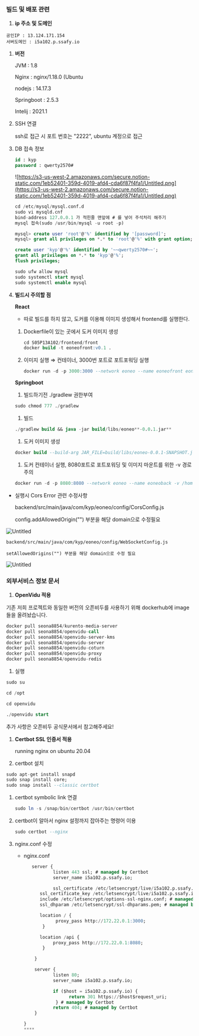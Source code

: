 ### 빌드 및 배포 관련

1. **ip 주소 및 도메인**

```
공인IP : 13.124.171.154
서버도메인 : i5a102.p.ssafy.io
```

1. **버전**

   JVM : 1.8

   Nginx : nginx/1.18.0 (Ubuntu

   nodejs : 14.17.3

   Springboot : 2.5.3

   Intelij : 2021.1

1. SSH 연결

   ssh로 접근 시 포트 번호는 "2222", ubuntu 계정으로 접근

1. DB 접속 정보

   ```sql
   id : kyp
   password : qwerty2570#
   ```

   ![https://s3-us-west-2.amazonaws.com/secure.notion-static.com/1eb52401-359d-4019-afd4-cda6f87f4fa1/Untitled.png](https://s3-us-west-2.amazonaws.com/secure.notion-static.com/1eb52401-359d-4019-afd4-cda6f87f4fa1/Untitled.png)

   ```sql
   cd /etc/mysql/mysql.conf.d
   sudo vi mysqld.cnf
   bind-address 127.0.0.1 가 적힌줄 맨앞에 # 를 넣어 주석처리 해주기
   mysql 접속(sudo /usr/bin/mysql -u root -p)

   mysql> create user 'root'@'%' identified by '[password]';
   mysql> grant all privileges on *.* to 'root'@'%' with grant option;

   create user 'kyp'@'%' identified by '~~qwerty2570#~~';
   grant all privileges on *.* to 'kyp'@'%';
   flush privileges;

   sudo ufw allow mysql
   sudo systemctl start mysql
   sudo systemctl enable mysql
   ```

1. **빌드시 주의할 점**

   **React**

   - 따로 빌드를 하지 않고, 도커를 이용해 이미지 생성해서 frontend를 실행한다.

   1. Dockerfile이 있는 곳에서 도커 이미지 생성

      ```sql
      cd S05P13A102/frontend/front
      docker build -t eoneofront:v0.1 .
      ```

   1. 이미지 실행 ⇒ 컨테이너, 3000번 포트로 포트포워딩 실행

      ```sql
      docker run -d -p 3000:3000 --network eoneo --name eoneofront eoneofront:v0.1
      ```

   **Springboot**

   1. 빌드하기전 ./gradlew 권한부여

   ```sql
   sudo chmod 777 ./gradlew
   ```

   1. 빌드

   ```sql
   ./gradlew build && java -jar build/libs/eoneo**-0.0.1.jar**
   ```

   1. 도커 이미지 생성

   ```sql
   docker build --build-arg JAR_FILE=build/libs/eoneo-0.0.1-SNAPSHOT.jar -t eoneoback:v0.0 .
   ```

   1. 도커 컨테이너 실행, 8080포트로 포트포워딩 및 이미지 마운트를 위한 -v 경로 주의

   ```sql
   docker run -d -p 8080:8080 --network eoneo --name eoneoback -v /home/ubuntu/images:/var/eoneo/images eoneoback:v0.0
   ```

- 실행시 Cors Error 관련 수정사항

  backend/src/main/java/com/kyp/eoneo/config/CorsConfig.js

  config.addAllowedOrigin("") 부분을 해당 domain으로 수정필요

![Untitled](https://s3-us-west-2.amazonaws.com/secure.notion-static.com/384523de-62c4-4974-8079-f339c0728279/Untitled.png)

    backend/src/main/java/com/kyp/eoneo/config/WebSocketConfig.js

    setAllowedOrigins("") 부분을 해당 domain으로 수정 필요

![Untitled](https://s3-us-west-2.amazonaws.com/secure.notion-static.com/b716a509-02b4-4174-9d4a-63d44ad6d2ab/Untitled.png)

### 외부서비스 정보 문서

1. **OpenVidu 적용**

기존 저희 프로젝트와 동일한 버전의 오픈비두를 사용하기 위해 dockerhub에 image들을 올려놨습니다.

```sql
docker pull seona8854/kurento-media-server
docker pull seona8854/openvidu-call
docker pull seona8854/openvidu-server-kms
docker pull seona8854/openvidu-server
docker pull seona8854/openvidu-coturn
docker pull seona8854/openvidu-proxy
docker pull seona8854/openvidu-redis
```

1. 실행

```sql
sudo su

cd /opt

cd openvidu

./openvidu start
```

추가 사항은 오픈비두 공식문서에서 참고해주세요!

[](https://docs.openvidu.io/en/2.19.0/deployment/ce/on-premises/#1-prerequisites)

1. **Certbot SSL 인증서 적용**

   running nginx on ubuntu 20.04

1. certbot 설치

```sql
sudo apt-get install snapd
sudo snap install core;
sudo snap install --classic certbot
```

1. certbot symbolic link 연결

   ```sql
   sudo ln -s /snap/bin/certbot /usr/bin/certbot
   ```

2. certbot이 알아서 nginx 설정까지 잡아주는 명령어 이용

   ```sql
   sudo certbot --nginx
   ```

3. nginx.conf 수정

   - nginx.conf

     ```sql
     	server {
     			listen 443 ssl; # managed by Certbot
     			server_name i5a102.p.ssafy.io;

     			ssl_certificate /etc/letsencrypt/live/i5a102.p.ssafy.io/fullchain.pem; # managed by Certbot
           ssl_certificate_key /etc/letsencrypt/live/i5a102.p.ssafy.io/privkey.pem; # managed by Certbot
           include /etc/letsencrypt/options-ssl-nginx.conf; # managed by Certbot
           ssl_dhparam /etc/letsencrypt/ssl-dhparams.pem; # managed by Certbot

           location / {
                 proxy_pass http://172.22.0.1:3000;
            }

           location /api {
                proxy_pass http://172.22.0.1:8080;
            }

         }

         server {
         	    listen 80;
         	    server_name i5a102.p.ssafy.io;

         	    if ($host = i5a102.p.ssafy.io) {
                      return 301 https://$host$request_uri;
                 } # managed by Certbot
                return 404; # managed by Certbot
         }

     }
     ****
     ```
